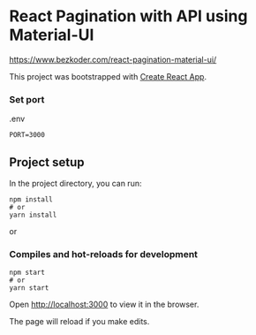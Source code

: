 # React Pagination with API using Material-UI

https://www.bezkoder.com/react-pagination-material-ui/


This project was bootstrapped with [Create React App](https://github.com/facebook/create-react-app).

### Set port
.env
```
PORT=3000
```

## Project setup

In the project directory, you can run:

```
npm install
# or
yarn install
```

or

### Compiles and hot-reloads for development

```
npm start
# or
yarn start
```

Open [http://localhost:3000](http://localhost:3000) to view it in the browser.

The page will reload if you make edits.
